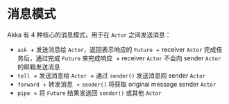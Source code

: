 # 消息模式

Akka 有 4 种核心的消息模式，用于在 `Actor` 之间发送消息：

* `ask`
  + 发送消息给 `Actor`，返回表示响应的 `Future`
  + receiver `Actor` 完成任务后，通过完成 `Future` 来完成响应
  + receiver `Actor` 不会向 sender `Actor` 的邮箱发送消息
* `tell`
  + 发送消息给 `Actor`
  + 通过 `sender()` 发送消息回 sender `Actor`
* `forward`
  + 转发消息
  + `sender()` 将获取 original message sender `Actor`
* `pipe`
  + 将 `Future` 结果发送回 `sender()` 或其他 `Actor`
